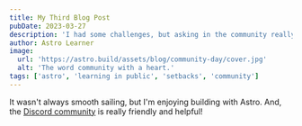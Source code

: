 ```yaml
---
title: My Third Blog Post
pubDate: 2023-03-27
description: 'I had some challenges, but asking in the community really helped!'
author: Astro Learner
image:
  url: 'https://astro.build/assets/blog/community-day/cover.jpg'
  alt: 'The word community with a heart.'
tags: ['astro', 'learning in public', 'setbacks', 'community']
---
```


It wasn't always smooth sailing, but I'm enjoying building with Astro. And, the [Discord community](https://astro.build/chat) is really friendly and helpful!
